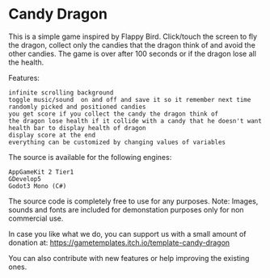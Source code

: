 # Candy Dragon

This is a simple game inspired by Flappy Bird. Click/touch the screen to fly the dragon, collect only the candies that the dragon think of and avoid the other candies.  The game is over after 100 seconds or if the dragon lose all the health.

Features:

    infinite scrolling background
    toggle music/sound  on and off and save it so it remember next time
    randomly picked and positioned candies
    you get score if you collect the candy the dragon think of
    the dragon lose health if it collide with a candy that he doesn't want
    health bar to display health of dragon
    display score at the end
    everything can be customized by changing values of variables

The source is available for the following engines:

    AppGameKit 2 Tier1
    GDevelop5
    Godot3 Mono (C#) 
    
The source code is completely free to use for any purposes. Note: Images, sounds and fonts are included for demonstation purposes only for non commercial use.

In case you like what we do, you can support us with a small amount of donation at: https://gametemplates.itch.io/template-candy-dragon

You can also contribute with new features or help improving the existing ones.
